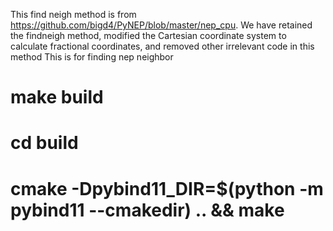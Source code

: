 This find neigh method is from https://github.com/bigd4/PyNEP/blob/master/nep_cpu.
We have retained the findneigh method, modified the Cartesian coordinate system to calculate fractional coordinates, and removed other irrelevant code in this method
This is for finding  nep neighbor

# make build
# cd build
# cmake -Dpybind11_DIR=$(python -m pybind11 --cmakedir) .. && make

